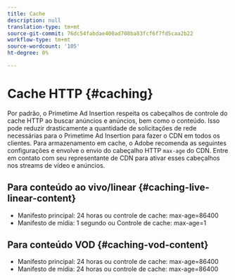```yaml
---
title: Cache
description: null
translation-type: tm+mt
source-git-commit: 76dc54fabdae400ad708ba83fcf6f7fd5caa2b22
workflow-type: tm+mt
source-wordcount: '105'
ht-degree: 0%

---
```



# Cache HTTP {#caching}

Por padrão, o Primetime Ad Insertion respeita os cabeçalhos de controle do cache HTTP ao buscar anúncios e anúncios, bem como o conteúdo.  Isso pode reduzir drasticamente a quantidade de solicitações de rede necessárias para o Primetime Ad Insertion para fazer o CDN em todos os clientes.  Para armazenamento em cache, o Adobe recomenda as seguintes configurações e envolve o envio do cabeçalho HTTP `max-age` do CDN.  Entre em contato com seu representante de CDN para ativar esses cabeçalhos nos streams de vídeo e anúncios.

## Para conteúdo ao vivo/linear {#caching-live-linear-content}

* Manifesto principal: 24 horas ou controle de cache: max-age=86400
* Manifesto de mídia: 1 segundo ou Controle de cache: max-age=1

## Para conteúdo VOD {#caching-vod-content}

* Manifesto principal: 24 horas ou controle de cache: max-age=86400
* Manifesto de mídia: 24 horas ou controle de cache: max-age=86400
